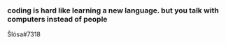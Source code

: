 ### coding is hard like learning a new language. but you talk with computers instead of people
Šlósa#7318
